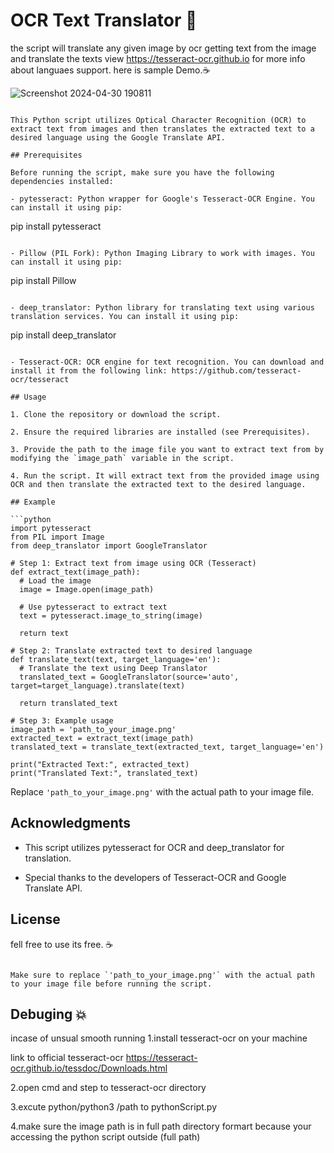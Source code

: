 
# OCR Text Translator 🐍

the script will translate any given image by ocr getting text from the image and translate the texts
view https://tesseract-ocr.github.io for more info about languaes support.
here is sample Demo.☕

![Screenshot 2024-04-30 190811](https://github.com/brianlangay4/Image-transalate-OCR-/assets/67788456/2d922feb-c7d9-4476-837e-b0ff00591643)


```

This Python script utilizes Optical Character Recognition (OCR) to extract text from images and then translates the extracted text to a desired language using the Google Translate API.

## Prerequisites

Before running the script, make sure you have the following dependencies installed:

- pytesseract: Python wrapper for Google's Tesseract-OCR Engine. You can install it using pip:
  ```
  pip install pytesseract
  ```

- Pillow (PIL Fork): Python Imaging Library to work with images. You can install it using pip:
  ```
  pip install Pillow
  ```

- deep_translator: Python library for translating text using various translation services. You can install it using pip:
  ```
  pip install deep_translator
  ```

- Tesseract-OCR: OCR engine for text recognition. You can download and install it from the following link: https://github.com/tesseract-ocr/tesseract

## Usage

1. Clone the repository or download the script.

2. Ensure the required libraries are installed (see Prerequisites).

3. Provide the path to the image file you want to extract text from by modifying the `image_path` variable in the script.

4. Run the script. It will extract text from the provided image using OCR and then translate the extracted text to the desired language.

## Example

```python
import pytesseract
from PIL import Image
from deep_translator import GoogleTranslator

# Step 1: Extract text from image using OCR (Tesseract)
def extract_text(image_path):
    # Load the image
    image = Image.open(image_path)
    
    # Use pytesseract to extract text
    text = pytesseract.image_to_string(image)
    
    return text

# Step 2: Translate extracted text to desired language
def translate_text(text, target_language='en'):
    # Translate the text using Deep Translator
    translated_text = GoogleTranslator(source='auto', target=target_language).translate(text)
    
    return translated_text

# Step 3: Example usage
image_path = 'path_to_your_image.png'
extracted_text = extract_text(image_path)
translated_text = translate_text(extracted_text, target_language='en')

print("Extracted Text:", extracted_text)
print("Translated Text:", translated_text)
```

Replace `'path_to_your_image.png'` with the actual path to your image file.

## Acknowledgments

- This script utilizes pytesseract for OCR and deep_translator for translation.

- Special thanks to the developers of Tesseract-OCR and Google Translate API.

## License
fell free to use its free. ☕
```

Make sure to replace `'path_to_your_image.png'` with the actual path to your image file before running the script.
```
## Debuging 💥

incase of unsual smooth running 
1.install tesseract-ocr on your machine

link to official tesseract-ocr https://tesseract-ocr.github.io/tessdoc/Downloads.html

2.open cmd and step to tesseract-ocr directory

3.excute python/python3 /path to pythonScript.py

4.make sure the image path is in full path directory formart because your accessing the python script outside (full path)









